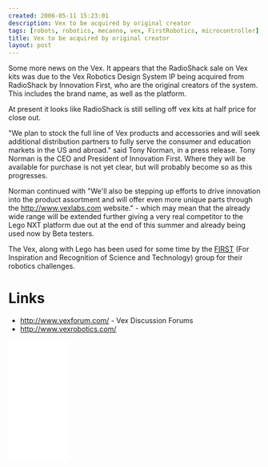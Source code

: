```yaml
---
created: 2006-05-11 15:23:01
description: Vex to be acquired by original creator
tags: [robots, robotics, mecanno, vex, FirstRobotics, microcontroller]
title: Vex to be acquired by original creator
layout: post
---
```

Some more news on the Vex. It appears that the RadioShack sale on Vex kits was due to the Vex Robotics Design System IP being acquired from RadioShack by Innovation First, who are the original creators of the system. This includes the brand name, as well as the platform.

At present it looks like RadioShack is still selling off vex kits at half price for close out.

"We plan to stock the full line of Vex products and accessories and will seek additional distribution partners to fully serve the consumer and education markets in the US and abroad." said Tony Norman, in a press release. Tony Norman is the CEO and President of Innovation First. Where they will be available for purchase is not yet clear, but will probably become so as this progresses.

Norman continued with "We'll also be stepping up efforts to drive innovation into the product assortment and will offer even more unique parts through the <http://www.vexlabs.com> website." - which may mean that the already wide range will be extended further giving a very real competitor to the Lego NXT platform due out at the end of this summer and already being used now by Beta testers.

The Vex, along with Lego has been used for some time by the [FIRST](/wiki/first "For Inspiration and Recognition of Science and Technology") (For Inspiration and Recognition of Science and Technology) group for their robotics challenges.

# Links

* <http://www.vexforum.com/> - Vex Discussion Forums
* <http://www.vexrobotics.com/>

<iframe style="width:120px;height:240px;" marginwidth="0" marginheight="0" scrolling="no" frameborder="0" src="//ws-eu.amazon-adsystem.com/widgets/q?ServiceVersion=20070822&OneJS=1&Operation=GetAdHtml&MarketPlace=GB&source=ss&ref=as_ss_li_til&ad_type=product_link&tracking_id=orionrobots-21&language=en_GB&marketplace=amazon&region=GB&placement=B082WD5YV9&asins=B082WD5YV9&linkId=e40e6e6802507d8646f3131923f1dea1&show_border=true&link_opens_in_new_window=true"></iframe><!-- lego mindstorms review 2021 -->
